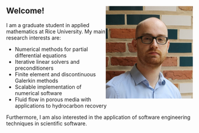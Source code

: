 ## Welcome!<img align="right" height="250px" src="../thiele2.jpg"/>

I am a graduate student in applied mathematics at Rice University.
My main research interests are:

* Numerical methods for partial differential equations
* Iterative linear solvers and preconditioners
* Finite element and discontinuous Galerkin methods
* Scalable implementation of numerical software
* Fluid flow in porous media with applications to hydrocarbon recovery

Furthermore, I am also interested in the application of software engineering techniques in scientific software.
